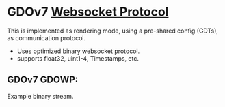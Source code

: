 # GDOv7 [Websocket Protocol](https://github.com/gizmore/phpgdo-websocket)

This is implemented as rendering mode,
using a pre-shared config (GDTs),
as communication protocol.

- Uses optimized binary websocket protocol.
- supports float32, uint1-4, Timestamps, etc.

## GDOv7 GDOWP:

Example binary stream.
